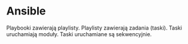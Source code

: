 # Ansible

Playbooki zawierają playlisty.
Playlisty zawierają zadania (taski).
Taski uruchamiają moduły.
Taski uruchamiane są sekwencyjnie.
